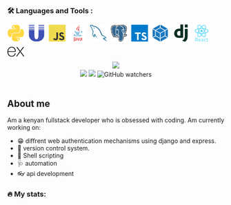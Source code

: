 ### :hammer_and_wrench: Languages and Tools :

<div>
<!-- languages -->
  <img src="https://github.com/devicons/devicon/blob/master/icons/python/python-plain.svg"  title="python" alt="python" width="40" height="40"/>&nbsp;
  <img src="https://github.com/devicons/devicon/blob/master/icons/unix/unix-original.svg" title="unix" alt="unix" width="40" height="40"/>&nbsp;
  <img src="https://github.com/devicons/devicon/blob/master/icons/javascript/javascript-original.svg" title="js" alt="js" width="40" height="40"/>&nbsp;
  <img src="https://github.com/devicons/devicon/blob/master/icons/java/java-original-wordmark.svg" title="Java" alt="Java" width="40" height="40"/>&nbsp;
  <img src="https://github.com/devicons/devicon/blob/master/icons/mysql/mysql-plain.svg" title="mysql" alt="mysql" width="40" height="40"/>&nbsp;
   <img src="https://github.com/devicons/devicon/blob/master/icons/postgresql/postgresql-original.svg" width="40" height="40"/>&nbsp;
  <img src="https://github.com/devicons/devicon/blob/master/icons/typescript/typescript-plain.svg" title="typescript" alt="typescript" width="40" height="40"/>&nbsp;
  <img src="https://github.com/devicons/devicon/blob/master/icons/webpack/webpack-plain.svg" title="webpack" alt="webpack" width="40" height="40"/>&nbsp;
  <img src="https://github.com/devicons/devicon/blob/master/icons/django/django-plain.svg" title="django" alt="django" width="40" height="40"/>&nbsp;
  <img src="https://github.com/devicons/devicon/blob/master/icons/react/react-original-wordmark.svg" title="React" alt="React" width="40" height="40"/>&nbsp;
   <img src=" https://github.com/devicons/devicon/blob/master/icons/express/express-original.svg" title="express" alt="express" width="40" height="40"/>&nbsp;

</div>

<div align="center">
    <div id="header" align="center">
        <img src="https://media.giphy.com/media/ZeFG00TVXs54Pw4c8e/giphy.gif">
    </div>
    <div id="badges">
        <img src="https://img.shields.io/github/followers/kris-slinger?logoColor=blue&style=for-the-badge">
        <img src="https://img.shields.io/github/stars/kris-slinger?color=red&style=for-the-badge">
    <img alt="GitHub watchers" src="https://img.shields.io/github/watchers/kris-slinger/kris-slinger?style=for-the-badge">
    </div>
    <div>
        <img src="https://komarev.com/ghpvc/?username=kris-slinger&style=flat-square&color=blue" alt=""/>
    </div>
</div>

## About me

Am a kenyan fullstack developer who is obsessed with coding. Am currently working on:

-  :grin: diffrent web authentication mechanisms using django and express.
-  :microscope: version control system.
-  :test_tube: Shell scripting
-  :stethoscope: automation
-  :eyeglasses: api development

### :fire: My stats:

<!-- [![GitHub Streak](https://github-readme-streak-stats.herokuapp.com?user=kris-slinger&theme=dark)](https://git.io/streak-stats) -->
